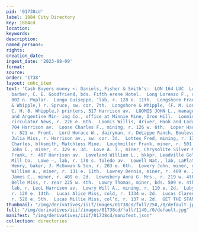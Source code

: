 ```yaml
---
pid: '01738cd'
label: 1884 City Directory
key: 1884cd
location: 
keywords: 
description: 
named_persons: 
rights: 
creation_date: 
ingest_date: '2023-08-09'
format: 
source: 
order: '1738'
layout: cmhc_item
text: 'Cash Buyers money <: Daniels, Fisher & Smith’s:  LON 164 LUC  Long John C.,
  barber, C. E. Goodfriend, bds. Fifth erene Hotel.  Long Lorenzo F., carpenter, r.
  802 n. Poplar.  Longo Guiseppe, ‘lab, r. 128 e. 11th.  Longshore Frank M. , (Longshore
  & Whipple,) r. Spruce, sw. cor. 7th.  Longshore & Whipple, (F. M. Longshore and
  C. H. 8. Whipple,) printers, 517 Harrison av.  LOOMIS JOHN L., manager Minnie Mine
  and Argentine Min- ing Co., office at Minnie Mine, Iron Hill.  Loomis William S.,
  circulator News, r. 226 e. 6th.  Loomis Willis, driver, Hook and Ladder No. 1, r.
  704 Harrison av.  Loose Charles F., mining, r. 126 w. 6th.  Loper Harry 8., soapmkr,
  r. 821 w. Front.  Lord Horace W., dairyman, r. DeLappe Ranch, Boulevard, w. of limits.  Loreaux
  Julia Miss, r. Harrison av., sw. cor. 3d.  Lottes Fred, mining, r. 136 w. 9th.  Lotts
  Charles, blksmith, Matchless Mine.  Loughmiller Frank, miner, r. 501 e. 8th.  Loughran
  John C., miner, r. 329 e. 3d.  Love A. T., miner, Chrysolite Silver Mining Co.  Lovejoy
  Frank, r. 407 Harrison av.  Loveland William L., bkkpr, Leadville Gold and Silver
  Mill Co.  Lowe —, lab, r. 170 s. Toledo av.  Lowell Nat., lab, LaPlata Smelter.  Lowery
  Henry, baker, J. McGowan & Son, r. 203 e. 6th.  Lowery John, miner, r. 398 e. 2d.  Lowman
  William A., miner, r. 131 e. 11th.  Lowney Dennis, miner, r. 409 e. 2d.  Lowney
  James C., miner, r. 409 e. 2d.  Lownsbery Anna G. Mrs., r. 219 w. 4th.  Lownsberg
  Belle Miss, r. rear 225 w. 4th.  Lowry Thomas, miner, bds. 509 e. 4th.  Lowry Thomas,
  lab, r. LeoL Harrison av.  Lowry Will A., mining, r. 110 e. 2d.  Luby Jobn, miner,
  r. 120 e. 14th.  Lucas Alice Miss, cold, r. 1334 w. 2d.  Lucas Clarence H., ranchman,
  r. 520 e. 5th.  Lucas Millie Miss, col’d, r. 137 w. 2d.  GET THE STANDARD TIME *‘si23.5702"*    '
thumbnail: "/img/derivatives/iiif/images/01738cd/full/250,/0/default.jpg"
full: "/img/derivatives/iiif/images/01738cd/full/1140,/0/default.jpg"
manifest: "/img/derivatives/iiif/01738cd/manifest.json"
collection: directories
---
```

